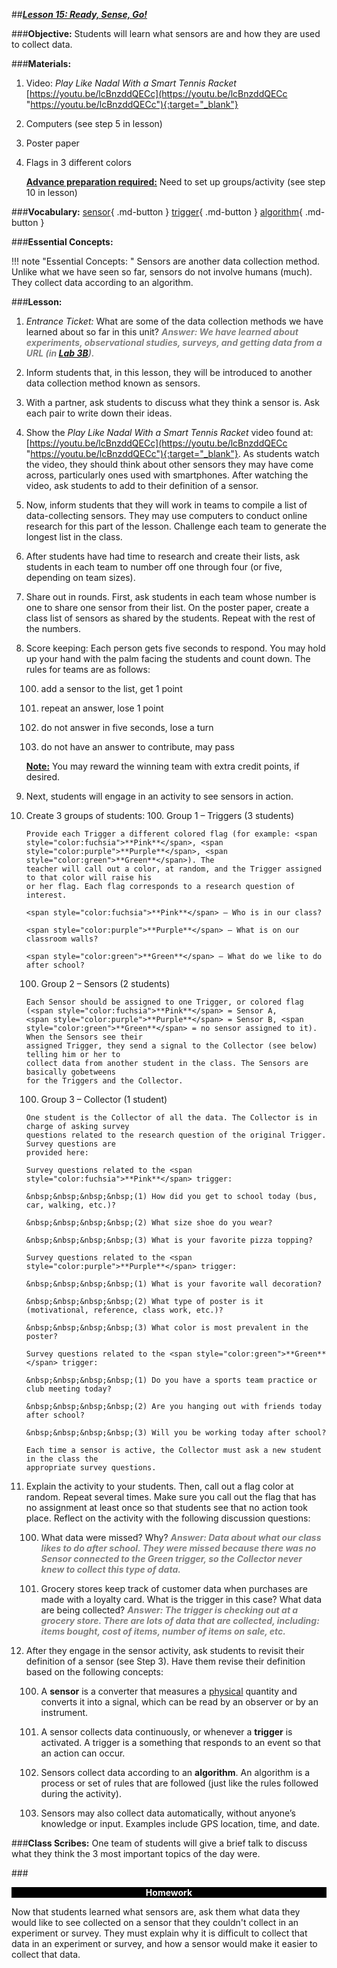 ##***<u>Lesson 15: Ready, Sense, Go!</u>***

###**Objective:**
Students will learn what sensors are and how they are used to collect data.

###**Materials:**
1. Video: *Play Like Nadal With a Smart Tennis Racket*<br> [https://youtu.be/lcBnzddQECc](https://youtu.be/lcBnzddQECc "https://youtu.be/lcBnzddQECc"){:target="_blank"}

2. Computers (see step 5 in lesson)

3. Poster paper

4. Flags in 3 different colors

    **<u>Advance preparation required:</u>** Need to set up groups/activity (see step 10 in lesson)

###**Vocabulary:**
[sensor](../../vocabulary/unit3/#sensor "a converter that measures a physical quantity and converts it into a signal, which can be read by an observer or by an instrument"){ .md-button }
[trigger](../../vocabulary/unit3/#trigger "something that responds to an event so that an action can occur"){ .md-button }
[algorithm](../../vocabulary/unit3/#algorithm "a process or set of rules that are followed"){ .md-button }

###**Essential Concepts:**

!!! note "Essential Concepts: "
    Sensors are another data collection method. Unlike what we have seen so far,
    sensors do not involve humans (much). They collect data according to an algorithm.

###**Lesson:**
1. *Entrance Ticket:* What are some of the data collection methods we have learned about so far in
this unit? <span style="color:grey">***Answer: We have learned about experiments, observational studies, surveys, and getting
data from a URL (in [Lab 3B](lab3b.md)).***</span>

2. Inform students that, in this lesson, they will be introduced to another data collection method
known as sensors.

3. With a partner, ask students to discuss what they think a sensor is. Ask each pair to write down
their ideas.

4. Show the *Play Like Nadal With a Smart Tennis Racket* video found at: [https://youtu.be/lcBnzddQECc](https://youtu.be/lcBnzddQECc "https://youtu.be/lcBnzddQECc"){:target="_blank"}. As students watch the video, they should think about other
sensors they may have come across, particularly ones used with smartphones. After watching the
video, ask students to add to their definition of a sensor.

5. Now, inform students that they will work in teams to compile a list of data-collecting sensors. They
may use computers to conduct online research for this part of the lesson. Challenge each team to
generate the longest list in the class.

6. After students have had time to research and create their lists, ask students in each team to
number off one through four (or five, depending on team sizes).

7. Share out in rounds. First, ask students in each team whose number is one to share one sensor
from their list. On the poster paper, create a class list of sensors as shared by the students.
Repeat with the rest of the numbers.

8. Score keeping: Each person gets five seconds to respond. You may hold up your hand with the
palm facing the students and count down. The rules for teams are as follows:

    100. add a sensor to the list, get 1 point

    100. repeat an answer, lose 1 point

    100. do not answer in five seconds, lose a turn

    100. do not have an answer to contribute, may pass

    **<u>Note:</u>** You may reward the winning team with extra credit points, if desired.

9. Next, students will engage in an activity to see sensors in action.

10. Create 3 groups of students:
    100. Group 1 – Triggers (3 students)

        Provide each Trigger a different colored flag (for example: <span style="color:fuchsia">**Pink**</span>, <span style="color:purple">**Purple**</span>, <span style="color:green">**Green**</span>). The
        teacher will call out a color, at random, and the Trigger assigned to that color will raise his
        or her flag. Each flag corresponds to a research question of interest.
        
        <span style="color:fuchsia">**Pink**</span> – Who is in our class?
        
        <span style="color:purple">**Purple**</span> – What is on our classroom walls?
        
        <span style="color:green">**Green**</span> – What do we like to do after school?

    100. Group 2 – Sensors (2 students)
    
        Each Sensor should be assigned to one Trigger, or colored flag (<span style="color:fuchsia">**Pink**</span> = Sensor A,
        <span style="color:purple">**Purple**</span> = Sensor B, <span style="color:green">**Green**</span> = no sensor assigned to it). When the Sensors see their
        assigned Trigger, they send a signal to the Collector (see below) telling him or her to
        collect data from another student in the class. The Sensors are basically gobetweens
        for the Triggers and the Collector.

    100. Group 3 – Collector (1 student)
    
        One student is the Collector of all the data. The Collector is in charge of asking survey
        questions related to the research question of the original Trigger. Survey questions are
        provided here:
    
        Survey questions related to the <span style="color:fuchsia">**Pink**</span> trigger:
        
        &nbsp;&nbsp;&nbsp;&nbsp;(1) How did you get to school today (bus, car, walking, etc.)?
        
        &nbsp;&nbsp;&nbsp;&nbsp;(2) What size shoe do you wear?
        
        &nbsp;&nbsp;&nbsp;&nbsp;(3) What is your favorite pizza topping?
        
        Survey questions related to the <span style="color:purple">**Purple**</span> trigger:
        
        &nbsp;&nbsp;&nbsp;&nbsp;(1) What is your favorite wall decoration?
        
        &nbsp;&nbsp;&nbsp;&nbsp;(2) What type of poster is it (motivational, reference, class work, etc.)?
        
        &nbsp;&nbsp;&nbsp;&nbsp;(3) What color is most prevalent in the poster?
        
        Survey questions related to the <span style="color:green">**Green**</span> trigger:
        
        &nbsp;&nbsp;&nbsp;&nbsp;(1) Do you have a sports team practice or club meeting today?
        
        &nbsp;&nbsp;&nbsp;&nbsp;(2) Are you hanging out with friends today after school?
        
        &nbsp;&nbsp;&nbsp;&nbsp;(3) Will you be working today after school?
    
        Each time a sensor is active, the Collector must ask a new student in the class the
        appropriate survey questions.

11. Explain the activity to your students. Then, call out a flag color at random. Repeat several times.
Make sure you call out the flag that has no assignment at least once so that students see that no
action took place. Reflect on the activity with the following discussion questions:

    100. What data were missed? Why? <span style="color:grey">***Answer: Data about what our class likes to do after school.
    They were missed because there was no Sensor connected to the Green trigger, so
    the Collector never knew to collect this type of data.***</span>

    100. Grocery stores keep track of customer data when purchases are made with a loyalty card.
    What is the trigger in this case? What data are being collected? <span style="color:grey">***Answer: The trigger is checking
    out at a grocery store. There are lots of data that are collected, including: items
    bought, cost of items, number of items on sale, etc.***</span>

12. After they engage in the sensor activity, ask students to revisit their definition of a sensor (see
Step 3). Have them revise their definition based on the following concepts:

    100. A **sensor** is a converter that measures a <u>physical</u> quantity and converts it into a signal,
    which can be read by an observer or by an instrument.

    100. A sensor collects data continuously, or whenever a **trigger** is activated. A trigger is a
    something that responds to an event so that an action can occur.

    100. Sensors collect data according to an **algorithm**. An algorithm is a process or set of rules
    that are followed (just like the rules followed during the activity).

    100. Sensors may also collect data automatically, without anyone’s knowledge or input.
    Examples include GPS location, time, and date.

###**Class Scribes:**
One team of students will give a brief talk to discuss what they think the 3 most important topics of the
day were.

###<p style="background: black; color: white; text-align: center;">**Homework**</p>
Now that students learned what sensors are, ask them what data they would like to see collected on
a sensor that they couldn't collect in an experiment or survey. They must explain why it is difficult to
collect that data in an experiment or survey, and how a sensor would make it easier to collect that
data.